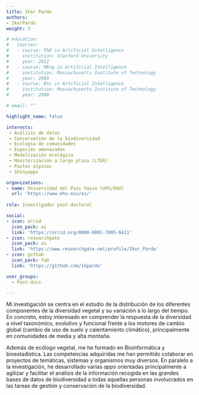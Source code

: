```yaml
---
title: Iker Pardo
authors:
- IkerPardo
weight: 3

# education:
#   courses:
#   - course: PhD in Artificial Intelligence
#     institution: Stanford University
#     year: 2012
#   - course: MEng in Artificial Intelligence
#     institution: Massachusetts Institute of Technology
#     year: 2009
#   - course: BSc in Artificial Intelligence
#     institution: Massachusetts Institute of Technology
#     year: 2008

# email: ""

highlight_name: false

interests:
 - Análisis de datos
 - Conservatión de la biodiversidad
 - Ecología de comunidades
 - Especies amenazadas
 - Modelización ecológica
 - Monitorización a largo plazo (LTER)
 - Pastos alpinos
 - Shinyapps

organizations:
- name: Universidad del País Vasco (UPV/EHU)
  url: 'https://www.ehu.eus/es/'
  
role: Investigador post-doctoral

social:
- icon: orcid
  icon_pack: ai
  link: 'https://orcid.org/0000-0001-7005-6411'
- icon: researchgate
  icon_pack: ai
  link: 'https://www.researchgate.net/profile/Iker_Pardo'
- icon: github
  icon_pack: fab
  link: 'https://github.com/ikpardo'

user_groups: 
  - Post-docs

---
```


Mi investigación se centra en el estudio de la distribución de los diferentes componentes de la diversidad vegetal y su variación a lo largo del tiempo. En concreto, estoy interesado en comprender la respuesta de la diversidad a nivel taxonómico, evolutivo y funcional frente a los motores de cambio global (cambio de uso de suelo y calentamiento climático), principalmente en comunidades de media y alta montaña.

Además de ecólogo vegetal, me he formado en Bioinformática y bioestadística. Las competencias adquiridas me han permitido colaborar en proyectos de temáticas, sistemas y organismos muy diversos. En paralelo a la investigación, he desarrollado varias *apps* orientadas principalmente a agilizar y facilitar el análisis de la información recogida en las grandes bases de datos de biodiversidad a todas aquellas personas involucrados en las tareas de gestión y conservación de la biodiversidad.


